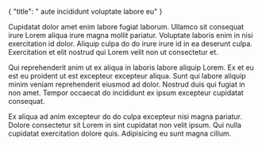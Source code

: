 {
  "title": " aute incididunt voluptate labore eu"
}

Cupidatat dolor amet enim labore fugiat laborum. Ullamco sit consequat irure Lorem aliqua irure magna mollit pariatur. Voluptate laboris enim in nisi exercitation id dolor. Aliquip culpa do do irure irure id in ea deserunt culpa. Exercitation et elit nostrud qui Lorem velit non ut consectetur et.

Qui reprehenderit anim ut ex aliqua in laboris labore aliquip Lorem. Ex et eu est eu proident ut est excepteur excepteur aliqua. Sunt qui labore aliquip minim veniam reprehenderit eiusmod ad dolor. Nostrud duis qui fugiat in non amet. Tempor occaecat do incididunt ex ipsum excepteur cupidatat consequat.

Ex aliqua ad anim excepteur do do culpa excepteur nisi magna pariatur. Dolore consectetur sit Lorem in sint cupidatat non velit ipsum. Qui nulla cupidatat exercitation dolore quis. Adipisicing eu sunt magna cillum.